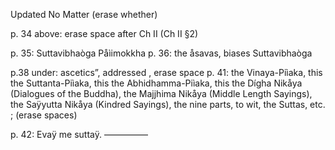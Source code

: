 Updated
No Matter (erase whether)

p. 34 above: erase space after Ch II  (Ch II   §2)

p. 35: Suttavibhaòga
Påìimokkha
p. 36: the åsavas, biases
Suttavibhaòga

p.38 under: ascetics”,   addressed , erase space
p. 41: the Vinaya-Piìaka, this the Suttanta-Piìaka, this the Abhidhamma-Piìaka, this the Dígha Nikåya (Dialogues of the Buddha), the Majjhima Nikåya (Middle Length Sayings), the Saÿyutta Nikåya (Kindred Sayings),
the nine parts, to wit, the Suttas,   etc.  ; (erase spaces)

p. 42: Evaÿ me suttaÿ.
—————
